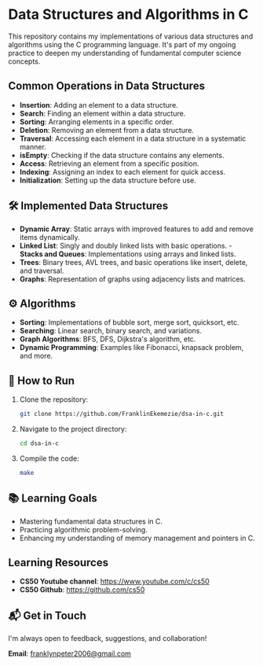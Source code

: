 # Data Structures and Algorithms in C

This repository contains my implementations of various data structures and algorithms using the C programming language. It's part of my ongoing practice to deepen my understanding of fundamental computer science concepts.

## Common Operations in Data Structures
- **Insertion**: Adding an element to a data structure.
- **Search**: Finding an element within a data structure.
- **Sorting**: Arranging elements in a specific order.
- **Deletion**: Removing an element from a data structure.
- **Traversal**: Accessing each element in a data structure in a systematic manner.
- **isEmpty**: Checking if the data structure contains any elements.
- **Access**: Retrieving an element from a specific position.
- **Indexing**: Assigning an index to each element for quick access.
- **Initialization**: Setting up the data structure before use.


## 🛠️ Implemented Data Structures
- **Dynamic Array**: Static arrays with improved features to add and remove items dynamically.
- **Linked List**: Singly and doubly linked lists with basic operations. - **Stacks and Queues**: Implementations using arrays and linked lists.
- **Trees**: Binary trees, AVL trees, and basic operations like insert, delete, and traversal.
- **Graphs**: Representation of graphs using adjacency lists and matrices.

## ⚙️ Algorithms
- **Sorting**: Implementations of bubble sort, merge sort, quicksort, etc.
- **Searching**: Linear search, binary search, and variations.
- **Graph Algorithms**: BFS, DFS, Dijkstra's algorithm, etc.
- **Dynamic Programming**: Examples like Fibonacci, knapsack problem, and more.

## 🚀 How to Run
1. Clone the repository: 
   ```bash
   git clone https://github.com/FranklinEkemezie/dsa-in-c.git
   ```
2. Navigate to the project directory:
   ```bash
   cd dsa-in-c
   ```
3. Compile the code:
   ```bash
   make
   ```


## 📚 Learning Goals
- Mastering fundamental data structures in C.
- Practicing algorithmic problem-solving.
- Enhancing my understanding of memory management and pointers in C.

## Learning Resources
- **CS50 Youtube channel**: https://www.youtube.com/c/cs50
- **CS50 Github**: https://github.com/cs50

## 📬 Get in Touch
I'm always open to feedback, suggestions, and collaboration!

**Email**: [franklynpeter2006@gmail.com](mailto:franklynpeter2006@gmail.com)